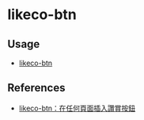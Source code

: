 # likeco-btn

## Usage
- [likeco-btn](https://noobtw.github.io/likeco-btn)

## References
- [likeco-btn：在任何頁面插入讚賞按鈕](https://noob.tw/likeco-btn/)